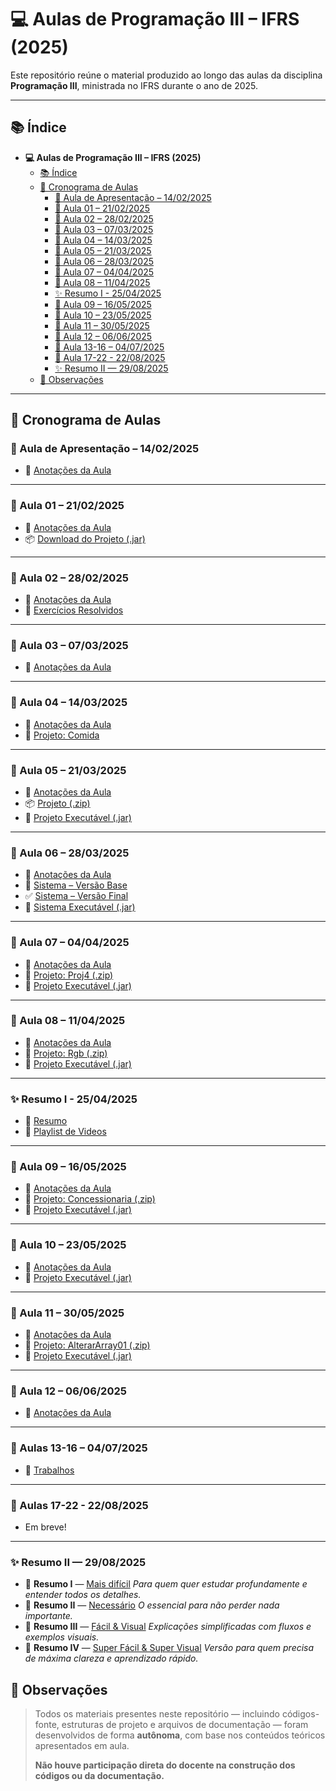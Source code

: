 # 💻 Aulas de Programação III – IFRS (2025)

Este repositório reúne o material produzido ao longo das aulas da disciplina **Programação III**, ministrada no IFRS durante o ano de 2025.

---

## 📚 Índice

- **💻 Aulas de Programação III – IFRS (2025)**
  - [📚 Índice](#-índice)
  - [📅 Cronograma de Aulas](#-cronograma-de-aulas)
    - [📘 Aula de Apresentação – 14/02/2025](#-aula-de-apresentação--14022025)
    - [🧱 Aula 01 – 21/02/2025](#-aula-01--21022025)
    - [🧱 Aula 02 – 28/02/2025](#-aula-02--28022025)
    - [🧱 Aula 03 – 07/03/2025](#-aula-03--07032025)
    - [🧱 Aula 04 – 14/03/2025](#-aula-04--14032025)
    - [🧱 Aula 05 – 21/03/2025](#-aula-05--21032025)
    - [🧱 Aula 06 – 28/03/2025](#-aula-06--28032025)
    - [🧱 Aula 07 – 04/04/2025](#-aula-07--04042025)
    - [🧱 Aula 08 – 11/04/2025](#-aula-08--11042025)
    - [✨ Resumo I - 25/04/2025](#-resumo-i---25042025)
    - [🧱 Aula 09 – 16/05/2025](#-aula-09--16052025)
    - [🧱 Aula 10 – 23/05/2025](#-aula-10--23052025)
    - [🧱 Aula 11 – 30/05/2025](#-aula-11--30052025)
    - [🧱 Aula 12 – 06/06/2025](22/08/2025)
    - [🧱 Aula 13-16 – 04/07/2025](#-aulas-13-16--04072025)
    - [🧱 Aula 17-22 - 22/08/2025](#-aulas-17-22---22082025)
    - [✨ Resumo II — 29/08/2025](#-resumo-ii--29082025)
  - [🔎 Observações](#-observações)

---

## 📅 Cronograma de Aulas

### 📘 Aula de Apresentação – 14/02/2025

- 📝 [Anotações da Aula](aulas/Aula00.md)

---

### 🧱 Aula 01 – 21/02/2025

- 📝 [Anotações da Aula](aulas/Aula01.md)
- 📦 [Download do Projeto (.jar)](aulas/Dist/Aula01/aula01.jar)

---

### 🧱 Aula 02 – 28/02/2025

- 📝 [Anotações da Aula](aulas/Aula02.md)
- 🧮 [Exercícios Resolvidos](exercicios/Exercicio01.md)

---

### 🧱 Aula 03 – 07/03/2025

- 📝 [Anotações da Aula](aulas/Aula03.md)

---

### 🧱 Aula 04 – 14/03/2025

- 📝 [Anotações da Aula](aulas/Aula04.md)
- 📁 [Projeto: Comida](aulas/Projects/ProjetoComida/)

---

### 🧱 Aula 05 – 21/03/2025

- 📝 [Anotações da Aula](aulas/Aula05.md)
- 📦 [Projeto (.zip)](aulas/Projects/Aula05.zip)
- 🔧 [Projeto Executável (.jar)](aulas/Dist/Aula05/Aula05.jar)

---

### 🧱 Aula 06 – 28/03/2025

- 📝 [Anotações da Aula](aulas/Aula06.md)
- 🧰 [Sistema – Versão Base](aulas/Projects/Sistema/Sistema.zip)
- ✅ [Sistema – Versão Final](aulas/Projects/Sistema/SistemaFinal.zip)
- 🔧 [Sistema Executável (.jar)](aulas/Dist/Aula06/Sistema.jar)

---

### 🧱 Aula 07 – 04/04/2025

- 📝 [Anotações da Aula](aulas/Aula07.md)
- 📁 [Projeto: Proj4 (.zip)](aulas/Projects/Proj4.zip)
- 🔧 [Projeto Executável (.jar)](aulas/Dist/Aula07/Proj4.jar)

---

### 🧱 Aula 08 – 11/04/2025

- 📝 [Anotações da Aula](aulas/Aula08.md)
- 📁 [Projeto: Rgb (.zip)](aulas/Projects/Rgb.zip)
- 🔧 [Projeto Executável (.jar)](aulas/Dist/Aula08/Rgb.jar)

---

### ✨ Resumo I - 25/04/2025

- 📝 [Resumo](aulas/ResumoProva01.md)
- 📼 [Playlist de Videos](https://www.youtube.com/watch?v=JcbALSW-Okc&list=PLnkE84qDhDXIM_uaCU91s0kti4DmkK0E6)

---

### 🧱 Aula 09 – 16/05/2025

- 📝 [Anotações da Aula](aulas/Aula09.md)
- 📁 [Projeto: Concessionaria (.zip)](aulas/Projects/Concessionaria.zip)
- 🔧 [Projeto Executável (.jar)](aulas/Dist/Aula09/Concessionaria.jar)

---

### 🧱 Aula 10 – 23/05/2025

- 📝 [Anotações da Aula](aulas/Aula10.md)
- 🔧 [Projeto Executável (.jar)](aulas/Dist/Aula10/Pessoa.jar)

---

### 🧱 Aula 11 – 30/05/2025

- 📝 [Anotações da Aula](aulas/Aula11.md)
- 📁 [Projeto: AlterarArray01 (.zip)](aulas/Projects/AlterarArray01.zip)
- 🔧 [Projeto Executável (.jar)](aulas/Dist/Aula11/AlterarArray.jar)

---

### 🧱 Aula 12 – 06/06/2025

- 📝 [Anotações da Aula](aulas/Aula12.md)

---

### 🧱 Aulas 13-16 – 04/07/2025

- 📝 [Trabalhos](aulas/Aulas13-16.md)

---

### 🧱 Aulas 17-22 - 22/08/2025

- Em breve!

---

### ✨ Resumo II — 29/08/2025

- 🏫 **Resumo I** — [Mais difícil](aulas/ResumoProva02.md)
  _Para quem quer estudar profundamente e entender todos os detalhes._
- 📘 **Resumo II** — [Necessário](aulas/ResumoProva02Necessario.md)
  _O essencial para não perder nada importante._
- 👀 **Resumo III** — [Fácil & Visual](aulas/ResumoProva02Visual.md)
  _Explicações simplificadas com fluxos e exemplos visuais._
- 🌟 **Resumo IV** — [Super Fácil & Super Visual](aulas/ResumoProva02Visual2.md)
  _Versão para quem precisa de máxima clareza e aprendizado rápido._

## 🔎 Observações

> Todos os materiais presentes neste repositório — incluindo códigos-fonte, estruturas de projeto e arquivos de documentação — foram desenvolvidos de forma **autônoma**, com base nos conteúdos teóricos apresentados em aula.
>
> **Não houve participação direta do docente na construção dos códigos ou da documentação.**
